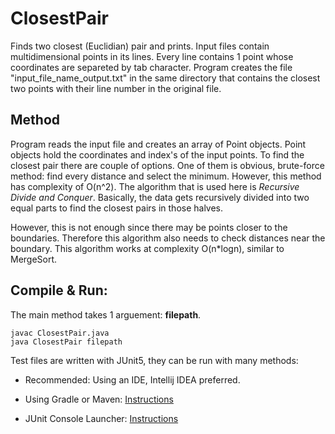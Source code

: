 # ClosestPair
Finds two closest (Euclidian) pair and prints. Input files contain multidimensional points in its lines. Every line contains 1 point whose coordinates are separeted by tab character. Program creates the file "input_file_name_output.txt" in the same directory that contains the closest two points with their line number in the original file.

## Method
Program reads the input file and creates an array of Point objects. Point objects hold the coordinates and index's of the input points. To find the closest pair there are couple of options. One of them is obvious, brute-force method: find every distance and select the minimum. However, this method has complexity of O(n^2). The algorithm that is used here is *Recursive Divide and Conquer*. Basically, the data gets recursively divided into two equal parts to find the closest pairs in those halves. 

However, this is not enough since there may be points closer to the boundaries. Therefore this algorithm also needs to check distances near the boundary. This algorithm works at complexity O(n*logn), similar to MergeSort.

## Compile & Run:
The main method takes 1 arguement: **filepath**. 

```
javac ClosestPair.java  
java ClosestPair filepath
```

Test files are written with JUnit5, they can be run with many methods:

* Recommended: Using an IDE, Intellij IDEA preferred.

* Using Gradle or Maven: [Instructions](https://junit.org/junit5/docs/current/user-guide/#running-tests-build) 

* JUnit Console Launcher: [Instructions](https://junit.org/junit5/docs/current/user-guide/#running-tests-console-launcher) 
